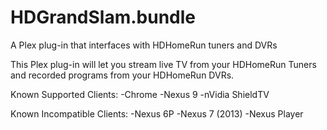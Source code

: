# HDGrandSlam.bundle
A Plex plug-in that interfaces with HDHomeRun tuners and DVRs

This Plex plug-in will let you stream live TV from your HDHomeRun Tuners and recorded programs from your HDHomeRun DVRs.

Known Supported Clients:
-Chrome
-Nexus 9
-nVidia ShieldTV

Known Incompatible Clients:
-Nexus 6P
-Nexus 7 (2013)
-Nexus Player
